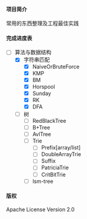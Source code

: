 #### 项目简介

常用的东西整理及工程最佳实践

#### 完成进度表

- [ ] 算法与数据结构
    - [x] 字符串匹配
        - [x] NaiveOrBruteForce
        - [x] KMP
        - [x] BM
        - [x] Horspool
        - [x] Sunday
        - [x] RK
        - [x] DFA
    - [ ] 树
        - [ ] RedBlackTree
        - [ ] B+Tree
        - [ ] AvlTree
        - [ ] Trie
            - [ ] Prefix[array/list]
            - [ ] DoubleArrayTrie
            - [ ] Suffix
            - [ ] PatriciaTrie
            - [ ] CritBitTrie
        - [ ] lsm-tree

#### 版权

Apache License Version 2.0

